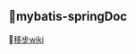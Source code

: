 :ant:mybatis-springDoc
----------------

:feet:[移步wiki](https://github.com/0532/mybatis-spring/wiki)
